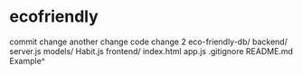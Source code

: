 # ecofriendly
commit change
another change
code change 2
eco-friendly-db/
backend/
server.js
 models/
 Habit.js
 frontend/
 index.html
app.js
 .gitignore
 README.md
Example^
